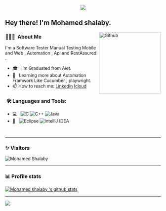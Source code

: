 

<p align="center"><img src="https://i.imgur.com/A6bWGFl.gif"/></p>

<h2> Hey there! I'm Mohamed shalaby.</h2>

<img width="200" align="right" alt="Github" src="https://user-images.githubusercontent.com/48678280/88862734-4903af80-d201-11ea-968b-9c939d88a37c.gif" />


<h3> 👨🏻‍💻 &nbsp;About Me </h3>

I'm a Software Tester Manual Testing Mobile and Web , Automation , Api and RestAssured .

- 🎓 &nbsp; I’m Graduated from Aiet.
- 🌱 &nbsp; Learning more about Automation Framwork Like Cucumber , playwright. 
- 📫 How to reach me: [Linkedin](www.linkedin.com/in/mohamed-shalpy-8294aa291) [Icloud](mohamedfoxxi42@icloud.com)

<h3>  &nbsp;🛠️ Languages and Tools:</h3>


- 💻 &nbsp;
![C](https://img.shields.io/badge/-C-black?style=flat-square&logo=c)
![C++](https://img.shields.io/badge/-C++-333333?style=flat&logo=C%2B%2B&logoColor=00599C)
![Java](https://img.shields.io/badge/-Java-333333?style=flat&logo=java&logoColor=007396)
- 🔧 &nbsp;
![Eclipse](https://img.shields.io/badge/-Eclipse-333333?style=flat&logo=eclipse-ide&logoColor=2C2255)
![IntelliJ IDEA](https://img.shields.io/badge/-IntelliJ%20IDEA-333333?style=flat&logo=intellij-idea&logoColor=000000)



  
<br/>

---------------------------------------------------------------------------------------------------------------------------------------------------------------------------------
### ✨ Visitors 

<p align="left"> <img src="https://komarev.com/ghpvc/?username=Mohamed Shalpy" alt="Mohamed Shalaby" /> </p>

---------------------------------------------------------------------------------------------------------------------------------------------------------------------------------

### 📊 Profile stats

[![Mohamed shalaby 's github stats](https://github-readme-stats.vercel.app/api?username=MohamedShalpy&show_icons=true&title_color=fff&icon_color=79ff97&text_color=9f9f9f&bg_color=151515)](https://github.com/MohamedShalpy/github-readme-stats)

---------------------------------------------------------------------------------------------------------------------------------------------------------------------------------
</p>
<img src="https://imgur.com/rilHVxA.png"/>
</p>

